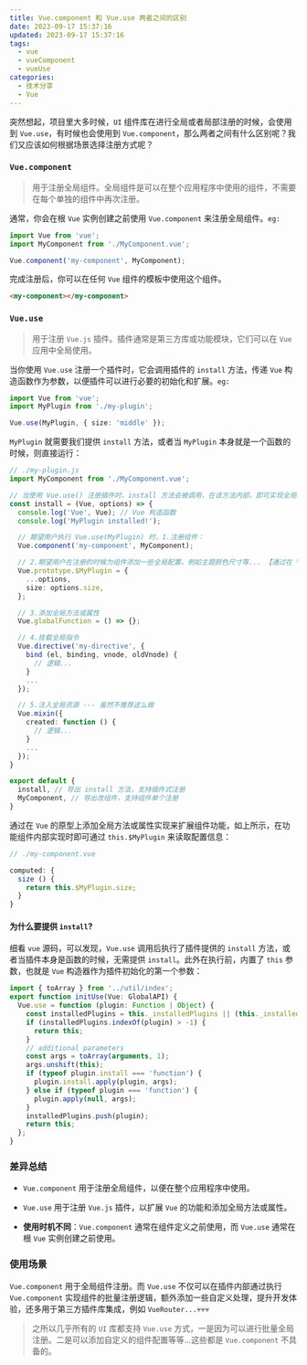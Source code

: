 ```yaml
---
title: Vue.component 和 Vue.use 两者之间的区别
date: 2023-09-17 15:37:16
updated: 2023-09-17 15:37:16
tags:
  - vue
  - vueComponent
  - vueUse
categories:
  - 技术分享
  - Vue
---
```


突然想起，项目里大多时候，`UI` 组件库在进行全局或者局部注册的时候，会使用到 `Vue.use`，有时候也会使用到 `Vue.component`，那么两者之间有什么区别呢？我们又应该如何根据场景选择注册方式呢？

<!-- more -->

### `Vue.component`

> 用于注册全局组件。全局组件是可以在整个应用程序中使用的组件，不需要在每个单独的组件中再次注册。

通常，你会在根 `Vue` 实例创建之前使用 `Vue.component` 来注册全局组件。`eg:`

```ts
import Vue from 'vue';
import MyComponent from './MyComponent.vue';

Vue.component('my-component', MyComponent);
```

完成注册后，你可以在任何 `Vue` 组件的模板中使用这个组件。

```html
<my-component></my-component>
```

### `Vue.use`

> 用于注册 `Vue.js` 插件。插件通常是第三方库或功能模块，它们可以在 `Vue` 应用中全局使用。

当你使用 `Vue.use` 注册一个插件时，它会调用插件的 `install` 方法，传递 `Vue` 构造函数作为参数，以便插件可以进行必要的初始化和扩展。`eg:`

```ts
import Vue from 'vue';
import MyPlugin from './my-plugin';

Vue.use(MyPlugin, { size: 'middle' });
```

`MyPlugin` 就需要我们提供 `install` 方法，或者当 `MyPlugin` 本身就是一个函数的时候，则直接运行：

```ts
// ./my-plugin.js
import MyComponent from './MyComponent.vue';

// 当使用 Vue.use() 注册插件时，install 方法会被调用，在该方法内部，即可实现全局注册的相关逻辑
const install = (Vue, options) => {
  console.log('Vue', Vue); // Vue 构造函数
  console.log('MyPlugin installed!');

  // 期望用户执行 Vue.use(MyPlugin) 时，1.注册组件：
  Vue.component('my-component', MyComponent);

  // 2.期望用户在注册的时候为组件添加一些全局配置，例如主题颜色尺寸等... 【通过在 Vue 的原型上添加全局方法或属性实现】
  Vue.prototype.$MyPlugin = {
    ...options,
    size: options.size,
  };

  // 3.添加全局方法或属性
  Vue.globalFunction = () => {};

  // 4.挂载全局指令
  Vue.directive('my-directive', {
    bind (el, binding, vnode, oldVnode) {
      // 逻辑...
    }
    ...
  });

  // 5.注入全局资源 --- 虽然不推荐这么做
  Vue.mixin({
    created: function () {
      // 逻辑...
    }
    ...
  });
}

export default {
  install, // 导出 install 方法，支持插件式注册
  MyComponent, // 导出改组件，支持组件单个注册
}
```

通过在 `Vue` 的原型上添加全局方法或属性实现来扩展组件功能，如上所示，在功能组件内部实现时即可通过 `this.$MyPlugin` 来读取配置信息：

```ts
// ./my-component.vue

computed: {
  size () {
    return this.$MyPlugin.size;
  }
}
```

#### 为什么要提供 `install`?

细看 `vue` 源码，可以发现，`Vue.use` 调用后执行了插件提供的 `install` 方法，或者当插件本身是函数的时候，无需提供 `install`。此外在执行前，内置了 `this` 参数，也就是 `Vue` 构造器作为插件初始化的第一个参数：

```ts
import { toArray } from '../util/index';
export function initUse(Vue: GlobalAPI) {
  Vue.use = function (plugin: Function | Object) {
    const installedPlugins = this._installedPlugins || (this._installedPlugins = []);
    if (installedPlugins.indexOf(plugin) > -1) {
      return this;
    }
    // additional parameters
    const args = toArray(arguments, 1);
    args.unshift(this);
    if (typeof plugin.install === 'function') {
      plugin.install.apply(plugin, args);
    } else if (typeof plugin === 'function') {
      plugin.apply(null, args);
    }
    installedPlugins.push(plugin);
    return this;
  };
}
```

### 差异总结

- `Vue.component` 用于注册全局组件，以便在整个应用程序中使用。

- `Vue.use` 用于注册 `Vue.js` 插件，以扩展 `Vue` 的功能和添加全局方法或属性。

- **使用时机不同**：`Vue.component` 通常在组件定义之前使用，而 `Vue.use` 通常在根 `Vue` 实例创建之前使用。

### 使用场景

`Vue.component` 用于全局组件注册。而 `Vue.use` 不仅可以在插件内部通过执行 `Vue.component` 实现组件的批量注册逻辑，额外添加一些自定义处理，提升开发体验，还多用于第三方插件库集成，例如 `VueRouter...`💀💀💀

> 之所以几乎所有的 `UI` 库都支持 `Vue.use` 方式，一是因为可以进行批量全局注册。二是可以添加自定义的组件配置等等...这些都是 `Vue.component` 不具备的。
